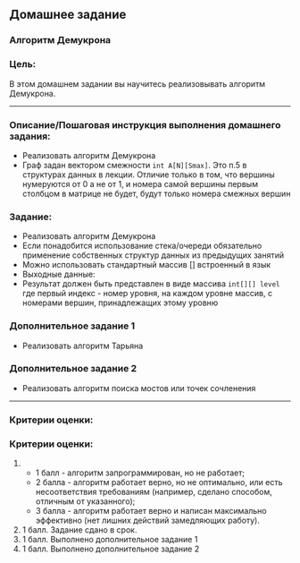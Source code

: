## Домашнее задание

### Алгоритм Демукрона
### Цель:

В этом домашнем задании вы научитесь реализовывать алгоритм Демукрона.

<hr>

### Описание/Пошаговая инструкция выполнения домашнего задания:
* Реализовать алгоритм Демукрона
* Граф задан вектором смежности ```int A[N][Smax]```. Это п.5 в структурах данных в лекции. Отличие только в том, что вершины нумеруются от 0 а не от 1, и номера самой вершины первым столбцом в матрице не будет, будут только номера смежных вершин

### Задание:
* Реализовать алгоритм Демукрона
* Если понадобится использование стека/очереди обязательно применение собственных структур данных из предыдущих занятий
* Можно использовать стандартный массив [] встроенный в язык
* Выходные данные:
* Результат должен быть представлен в виде массива ```int[][] level``` где первый индекс - номер уровня, на каждом уровне массив, с номерами вершин, принадлежащих этому уровню

### Дополнительное задание 1
* Реализовать алгоритм Тарьяна
### Дополнительное задание 2
* Реализовать алгоритм поиска мостов или точек сочленения



<hr>

### Критерии оценки:

### Критерии оценки: 
1. 
   * 1 балл - алгоритм запрограммирован, но не работает; 
   * 2 балла - алгоритм работает верно, но не оптимально, или есть несоответствия требованиям (например, сделано способом, отличным от указанного); 
   * 3 балла - алгоритм работает верно и написан максимально эффективно (нет лишних действий замедляющих работу).
2. 1 балл. Задание сдано в срок.
3. 1 балл. Выполнено дополнительное задание 1
4. 1 балл. Выполнено дополнительное задание 2
